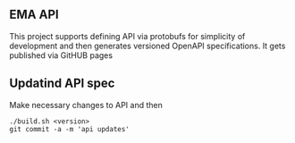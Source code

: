 EMA API
---

This project supports defining API via protobufs for simplicity of development and then
generates versioned OpenAPI specifications. It gets published via GitHUB pages

Updatind API spec
---

Make necessary changes to API and then

    ./build.sh <version>
    git commit -a -m 'api updates'
